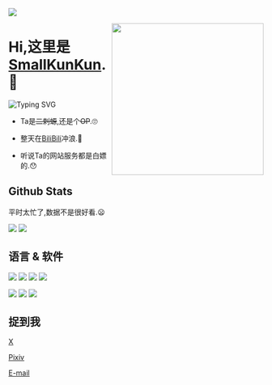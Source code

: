 <p>
  <img src="https://count.getloli.com/get/@SmallKunKun?theme=rule34">
</p>

<img align='right' src='https://pic3.zhimg.com/80/v2-699d82063f906bc695b313999a4abcf6_720w.webp' height="300px">

# Hi,这里是[SmallKunKun](https://kunkun.eu.org/).🤗

![Typing SVG](https://readme-typing-svg.demolab.com?font=Fira+Code&pause=2000&color=7957d5&random=false&width=435&lines=Dream+it.+Chase+it.+Code+it.)

- Ta是~~二刺螈~~,还是个~~OP~~.🙄

- 整天在[BiliBili](https://bilibili.com/)冲浪.🍺

- 听说Ta的网站服务都是白嫖的.😯

## Github Stats

平时太忙了,数据不是很好看.😦 

<img src='https://github-readme-stats.vercel.app/api?username=SmallKunKun&hide_border=true&show_icons=true&theme=buefy&icon_color=7957d5'>

<img src='https://github-readme-stats-one-bice.vercel.app/api/top-langs/?username=NephrenCake&layout=compact&exclude_repo=SmallKunKun.github.io&hide_border=true&langs_count=10&theme=buefy'>

## 语言 & 软件

[![](https://img.shields.io/badge/-HTML5-E34F26?style=flat-square&logo=html5&logoColor=white)](https://html.spec.whatwg.org/)
[![](https://img.shields.io/badge/-CSS3-1572B6?style=flat-square&logo=css3&logoColor=white)](https://www.w3.org/Style/CSS/)
[![](https://img.shields.io/badge/-JavaScript-f7e018?style=flat-square&logo=javascript&logoColor=white)](https://www.ecma-international.org/)
[![](https://img.shields.io/badge/Python-3.11-326c9c?logo=Python&logoColor=326c9c)](https://www.python.org/)

[![](https://img.shields.io/badge/WebStorm-前端-07c3f2?style=flat-square&logo=WebStorm&labelColor=ffffff&logoColor=000000)](https://www.jetbrains.com/zh-cn/webstorm/)
[![](https://img.shields.io/badge/PyCharm-Python-21d789?style=flat-square&logo=PyCharm&labelColor=ffffff&logoColor=000000)](https://www.jetbrains.com/zh-cn/pyCharm/)
[![](https://img.shields.io/badge/VSCode-编辑器-007ACC?style=flat-square&logo=Visual%20Studio%20Code&labelColor=ffffff&logoColor=007ACC)](https://code.visualstudio.com/)

## 捉到我

[X](https://twitter.com/Small_KunKun/)

[Pixiv](https://www.pixiv.net/users/66642954)

[E-mail](mailto:me@kunkun.eu.org)
